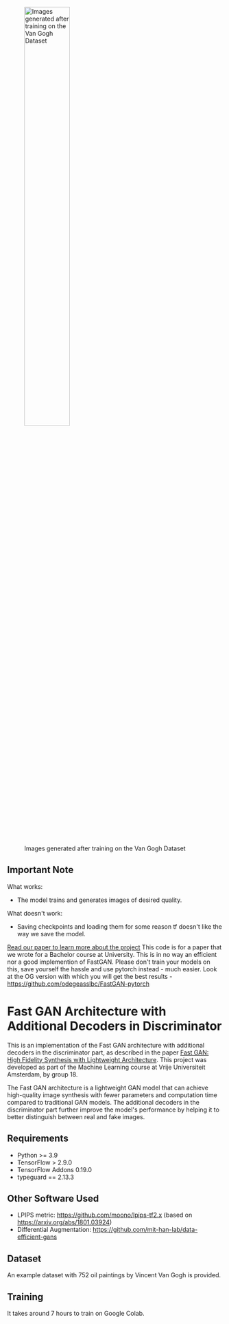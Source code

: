 <figure>
  <img src="cover.png" alt="Images generated after training on the Van Gogh Dataset" width="50%" height="50%">
  <figcaption>Images generated after training on the Van Gogh Dataset</figcaption>
</figure>

## Important Note

What works:

- The model trains and generates images of desired quality.

What doesn't work:

- Saving checkpoints and loading them for some reason tf doesn't like the way we save the model.

[Read our paper to learn more about the project](paperv1.pdf)
This code is for a paper that we wrote for a Bachelor course at University. This is in no way an efficient nor a good implemention of FastGAN. Please don't train your models on this, save yourself the hassle and use pytorch instead - much easier. Look at the OG version with which you will get the best results - https://github.com/odegeasslbc/FastGAN-pytorch

# Fast GAN Architecture with Additional Decoders in Discriminator

This is an implementation of the Fast GAN architecture with additional decoders in the discriminator part, as described in the paper [Fast GAN: High Fidelity Synthesis with Lightweight Architecture](https://arxiv.org/abs/2101.04775). This project was developed as part of the Machine Learning course at Vrije Universiteit Amsterdam, by group 18.

The Fast GAN architecture is a lightweight GAN model that can achieve high-quality image synthesis with fewer parameters and computation time compared to traditional GAN models. The additional decoders in the discriminator part further improve the model's performance by helping it to better distinguish between real and fake images.

## Requirements

- Python >= 3.9
- TensorFlow > 2.9.0
- TensorFlow Addons 0.19.0
- typeguard == 2.13.3

## Other Software Used

- LPIPS metric: https://github.com/moono/lpips-tf2.x (based on https://arxiv.org/abs/1801.03924)
- Differential Augmentation: https://github.com/mit-han-lab/data-efficient-gans

## Dataset

An example dataset with 752 oil paintings by Vincent Van Gogh is provided.

## Training

It takes around 7 hours to train on Google Colab.
